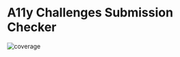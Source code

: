 # A11y Challenges Submission Checker

![coverage](https://gitlab.mediacube.at/a11yphant/a11yphant/badges/develop/coverage.svg?job=test:submission-checker)